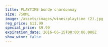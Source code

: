 ```yaml
---
title: PLAYTIME bonde chardonnay
size: 750ML
image: /assets/images/wines/playtime (2).jpg
reg_price: $11.99
special_price: $9.99
expiration_date: 2016-06-15T00:00:00.000Z
show_wine: false
---
```



